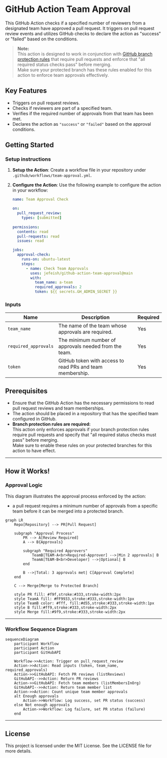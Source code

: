 # GitHub Action Team Approval

This GitHub Action checks if a specified number of reviewers from a designated team have approved a pull request. It triggers on pull request review events and utilizes GitHub checks to declare the action as "success" or "failed" based on the conditions.

> **Note:**  
> This action is designed to work in conjunction with [GitHub branch protection rules](https://docs.github.com/en/enterprise-cloud@latest/repositories/configuring-branches-and-merges-in-your-repository/managing-protected-branches/managing-a-branch-protection-rule) that require pull requests and enforce that "all required status checks pass" before merging.  
> Make sure your protected branch has these rules enabled for this action to enforce team approvals effectively.

## Key Features

- Triggers on pull request reviews.
- Checks if reviewers are part of a specified team.
- Verifies if the required number of approvals from that team has been met.
- Declares the action as `"success"` or `"failed"` based on the approval conditions.

## Getting Started

### Setup instructions

1. **Setup the Action**: Create a workflow file in your repository under `.github/workflows/team-approval.yml`.

2. **Configure the Action**: Use the following example to configure the action in your workflow:

   ```yaml
   name: Team Approval Check

   on:
     pull_request_review:
       types: [submitted]
       
   permissions:
     contents: read
     pull-requests: read
     issues: read
   
   jobs:
     approval-check:
       runs-on: ubuntu-latest
       steps:
         - name: Check Team Approvals
           uses: jefeish/github-action-team-approval@main
           with:
             team_name: a-team
             required_approvals: 2
             token: ${{ secrets.GH_ADMIN_SECRET }}

   ```

### Inputs

| Name                | Description                                               | Required |
|---------------------|-----------------------------------------------------------|----------|
| `team_name`         | The name of the team whose approvals are required.         | Yes      |
| `required_approvals`| The minimum number of approvals needed from the team.      | Yes      |
| `token`             | GitHub token with access to read PRs and team membership.  | Yes      |

## Prerequisites

- Ensure that the GitHub Action has the necessary permissions to read pull request reviews and team memberships.
- The action should be placed in a repository that has the specified team configured in GitHub.
- **Branch protection rules are required:**  
  This action only enforces approvals if your branch protection rules require pull requests and specify that "all required status checks must pass" before merging.  
  Make sure to enable these rules on your protected branches for this action to have effect.

---

## How it Works!

### Approval Logic

This diagram illustrates the approval process enforced by the action: 
- a pull request requires a minimum number of approvals from a specific team before it can be merged into a protected branch.

```mermaid
graph LR
    Repo[Repository] --> PR[Pull Request]
    
    subgraph "Approval Process"
        PR --> A[Review Required]
        A --> B{Approvals}
        
        subgraph "Required Approvers"
            TeamB[TEAM-A<br>Required-Approver] -->|Min 2 approvals| B
            TeamA[TEAM-B<br>Developer] -->|Optional| B
        end
        
        B -->|Total: 3 approvals met| C[Approval Complete]
    end
    
    C --> Merge[Merge to Protected Branch]
    
    style PR fill: #f9f,stroke:#333,stroke-width:2px
    style TeamA fill: #FF9933,stroke:#333,stroke-width:1px
    style TeamB color: #fff, fill:#d55,stroke:#333,stroke-width:1px
    style B fill:#ff9,stroke:#333,stroke-width:2px
    style Merge fill:#9f9,stroke:#333,stroke-width:2px
```

---

### Workflow Sequence Diagram

```mermaid
sequenceDiagram
    participant Workflow
    participant Action
    participant GitHubAPI

    Workflow->>Action: Trigger on pull_request_review
    Action->>Action: Read inputs (token, team_name, required_approvals)
    Action->>GitHubAPI: Fetch PR reviews (listReviews)
    GitHubAPI-->>Action: Return PR reviews
    Action->>GitHubAPI: Fetch team members (listMembersInOrg)
    GitHubAPI-->>Action: Return team member list
    Action->>Action: Count unique team member approvals
    alt Enough approvals
        Action->>Workflow: Log success, set PR status (success)
    else Not enough approvals
        Action->>Workflow: Log failure, set PR status (failure)
    end
```

---

## License

This project is licensed under the MIT License. See the LICENSE file for more details.
